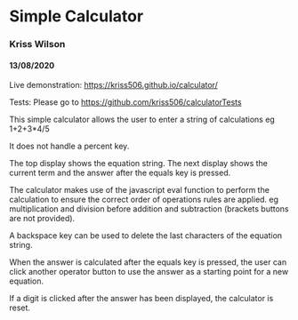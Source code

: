 # Simple Calculator

### Kriss Wilson

#### 13/08/2020

Live demonstration: https://kriss506.github.io/calculator/

Tests: Please go to https://github.com/kriss506/calculatorTests

This simple calculator allows the user to enter
a string of calculations eg 1+2+3\*4/5

It does not handle a percent key.

The top display shows the equation string.
The next display shows the current term and the answer after the equals key is pressed.

The calculator makes use of the javascript eval function to perform
the calculation to ensure the correct order of operations rules are
applied. eg multiplication and division before addition and subtraction
(brackets buttons are not provided).

A backspace key can be used to delete the last characters of the equation string.

When the answer is calculated after the equals key is pressed, the user can
click another operator button to use the answer as a starting point for
a new equation.

If a digit is clicked after the answer has been displayed,
the calculator is reset.
